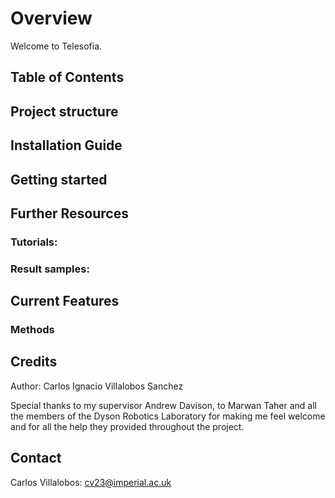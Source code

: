 # Overview

Welcome to Telesofia. 

## Table of Contents


## Project structure

## Installation Guide



## Getting started



## Further Resources


### Tutorials:


### Result samples:




## Current Features


### Methods


## Credits

Author: Carlos Ignacio Villalobos Sanchez

Special thanks to my supervisor Andrew Davison, to Marwan Taher and all the members of the Dyson Robotics Laboratory for making me feel welcome and for all the help they provided throughout the project.

## Contact

Carlos Villalobos: cv23@imperial.ac.uk

